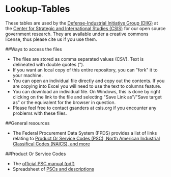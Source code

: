 Lookup-Tables
=============
These tables are used by the [Defense-Industrial Initiative Group (DIIG)](http://csis.org/program/national-security-program-industry-resources) at the [Center for Strategic and International Studies (CSIS)](http://csis.org) for our open source government research. They are available under a creative commons license, thus please cite us if you use them. 

##Ways to access the files
* The files are stored as comma separated values (CSV). Text is delineated with double quotes (").
* If you want an local copy of this entire repository, you can "fork" it to your machine.
* You can open an individual file directly and copy out the contents. If you are copying into Excel you will need to use the text to columns feature.
* You can download an individual file. On Windows, this is done by right clicking on the link to the file and selecting "Save Link as"/"Save target as" or the equivalent for the browser in question.
* Please feel free to contact gsanders at csis.org if you encounter any problems with these files.

##General resources
* The Federal Procurement Data System (FPDS) provides a list of links relating to [Product Or Service Codes (PSC), North American Industrial Classifical Codes (NAICS), and more](https://www.fpds.gov/wiki/index.php/PSC,_NAICS_and_more)

##Product Or Service Codes
* The [official PSC manual (pdf)](http://www.acquisition.gov/psc%20manual%20-%20final%20-%2011%20august%202011.pdf)
* Spreadsheet of [PSCs and descriptions](http://www.fpdsng.com/downloads/psc_data_Oct012011.xls)
